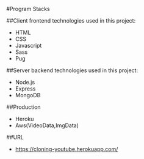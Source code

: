 #Program Stacks

##Client
frontend technologies used in this project:

+ HTML
+ CSS
+ Javascript
+ Sass
+ Pug


##Server
backend technologies used in this project:
+ Node.js
+ Express
+ MongoDB

##Production
+ Heroku
+ Aws(VideoData,ImgData)

##URL
+ https://cloning-youtube.herokuapp.com/
